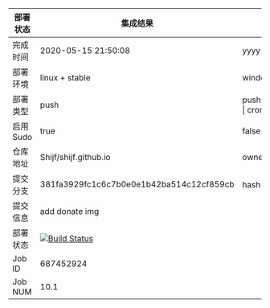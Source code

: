 


部署状态 | 集成结果 | 参考值
---|---|---
完成时间 | 2020-05-15 21:50:08 | yyyy-mm-dd hh:mm:ss
部署环境 | linux + stable | window \| linux + stable
部署类型 | push | push \| pull_request \| api \| cron
启用Sudo | true | false \| true
仓库地址 | Shijf/shijf.github.io | owner_name/repo_name
提交分支 | 381fa3929fc1c6c7b0e0e1b42ba514c12cf859cb | hash 16位
提交信息 | add donate img |
部署状态 | [![Build Status](https://travis-ci.org/Shijf/shijf.github.io.svg?branch=hexo)](https://travis-ci.org/Shijf/shijf.github.io)
Job ID   | 687452924 |
Job NUM  | 10.1 |
